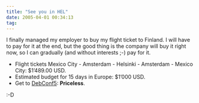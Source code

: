 ```yaml
---
title: "See you in HEL"
date: 2005-04-01 00:34:13
tag: 
---
```

<p>I finally managed my employer to buy my flight ticket to Finland. I will have to pay for it at the end, but the good thing is the company will buy it right now, so I can gradually (and without interests ;-) pay for it.</p>
<ul>
<li>Flight tickets Mexico City - Amsterdam - Helsinki - Amsterdam - Mexico City: $1&#8217;489.00 USD.
</li>
<li>Estimated budget for 15 days in Europe: $1&#8217;000 USD.
</li>
<li>Get to <a href="http://www.debconf.org/debconf5/">DebConf5</a>: <b>Priceless</b>.
</li>
</ul>
<p>:-D</p>
<br/><br/>
